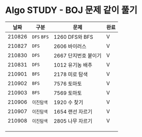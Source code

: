 # Algo STUDY - BOJ 문제 같이 풀기

| 날짜   | 구분        | 문제                 | 완료 |
| ------ | ----------- | -------------------- | ---- |
| 210826 | `DFS` `BFS` | 1260 DFS와 BFS       | V    |
| 210827 | `DFS`       | 2606 바이러스        | V    |
| 210830 | `DFS`       | 2667 단지번호 붙이기 | V    |
| 210831 | `DFS`       | 1012 유기농 배추     | V    |
| 210901 | `BFS`       | 2178 미로 탐색       | V    |
| 210902 | `BFS`       | 7576 토마토          | V    |
| 210903 | `BFS`       | 7569 토마토          | V    |
| 210906 | `이진탐색`  | 1920 수 찾기         | V    |
| 210907 | `이진탐색`  | 1654 랜선 자르기     | V    |
| 210908 | `이진탐색`  | 2805 나무 자르기     | V    |
|        |             |                      |      |
|        |             |                      |      |
|        |             |                      |      |

